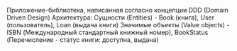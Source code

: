 Приложение-библиотека, написанная согласно концепции DDD (Domain Driven Design)
Архитектура:
Сущности (Entities) - Book (книга), User (пользователь), Loan (выдача книги)
Значимые объекты (Value objects) - ISBN (Международный стандартный книжный номер), BookStatus (Перечисление - статус книги: доступна, выдана)
